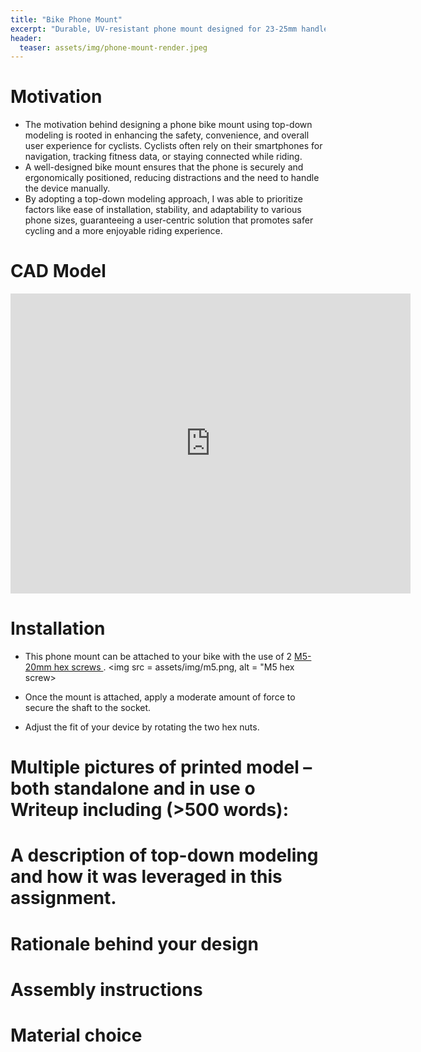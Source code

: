 ```yaml
---
title: "Bike Phone Mount"
excerpt: "Durable, UV-resistant phone mount designed for 23-25mm handlebars."
header:
  teaser: assets/img/phone-mount-render.jpeg
---
```

# Motivation
  * The motivation behind designing a phone bike mount using top-down modeling is rooted in enhancing the safety, convenience, and overall user experience for cyclists. Cyclists often rely on their smartphones for navigation, tracking fitness data, or staying connected while riding. 
  * A well-designed bike mount ensures that the phone is securely and ergonomically positioned, reducing distractions and the need to handle the device manually. 
  * By adopting a top-down modeling approach, I was able to prioritize factors like ease of installation, stability, and adaptability to various phone sizes, guaranteeing a user-centric solution that promotes safer cycling and a more enjoyable riding experience.

# CAD Model
<iframe src="https://vanderbilt643.autodesk360.com/shares/public/SH512d4QTec90decfa6ef55bd0e2e4874408?mode=embed" width="640" height="480" allowfullscreen="true" webkitallowfullscreen="true" mozallowfullscreen="true"  frameborder="0"></iframe>

# Installation
  * This phone mount can be attached to your bike with the use of 2 
<a href = https://www.homedepot.com/p/M5-0-8x20mm-Plain-Socket-Cap-Head-Internal-Hex-Drive-Cap-Screw-2-Pieces-D22-S-864838/323371567>M5-20mm hex screws </a>.
<img src = assets/img/m5.png, alt = "M5 hex screw>

  * Once the mount is attached, apply a moderate amount of force to secure the shaft to the socket.
  * Adjust the fit of your device by rotating the two hex nuts.
# Multiple pictures of printed model – both standalone and in use o Writeup including (>500 words):
# A description of top-down modeling and how it was leveraged in this assignment.
# Rationale behind your design
# Assembly instructions
# Material choice